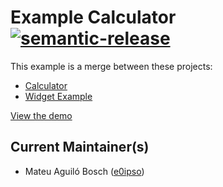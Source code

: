 # Example Calculator [![semantic-release](https://img.shields.io/badge/%20%20%F0%9F%93%A6%F0%9F%9A%80-semantic--release-e10079.svg)](https://github.com/semantic-release/semantic-release)

This example is a merge between these projects:

- [Calculator](https://github.com/ahfarmer/calculator)
- [Widget Example](https://github.com/js-widgets/example-widget)

[View the demo](https://js-widgets.github.io/example-calculator/index.html)

## Current Maintainer(s)

- Mateu Aguiló Bosch ([e0ipso](https://github.com/e0ipso))
